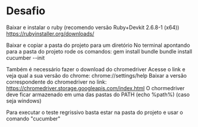 # Desafio


Baixar e instalar o ruby (recomendo versão Ruby+Devkit 2.6.8-1 (x64))
	https://rubyinstaller.org/downloads/

Baixar e copiar a pasta do projeto para um diretório 
No terminal apontando para a pasta do projeto rode os comandos:
	gem install bundle
	bundle install 
	cucumber --init

Também é necessário fazer o download do chromedriver
Acesse o link e veja qual a sua versão do chrome:
	chrome://settings/help
Baixar a versão correspondente do chromedriver no link:
	https://chromedriver.storage.googleapis.com/index.html
O chormedriver deve ficar armazenado em uma das pastas do PATH (echo %path%) (caso seja windows)

Para executar o teste regrissivo basta estar na pasta do projeto e usar o comando "cucumber"
